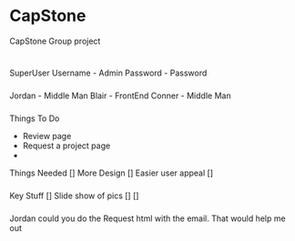 # CapStone
CapStone Group project
#

###

SuperUser 
Username - Admin
Password - Password

###

Jordan - Middle Man
Blair - FrontEnd
Conner - Middle Man

###

###
Things To Do
- Review page
- Request a project page
- 

Things Needed 
[] More Design
[] Easier user appeal
[] 

###

Key Stuff
[] Slide show of pics
[] 
[]

###
Jordan could you do the Request html with the email. That would help me out
